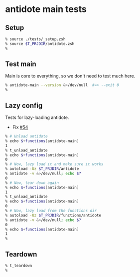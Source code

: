 # antidote main tests

## Setup

```zsh
% source ./tests/_setup.zsh
% source $T_PRJDIR/antidote.zsh
%
```

## Test main

Main is core to everything, so we don't need to test much here.

```zsh
% antidote-main --version &>/dev/null  #=> --exit 0
%
```

## Lazy config

Tests for lazy-loading antidote.

- Fix [#54](https://github.com/mattmc3/antidote/issues/54)

```zsh
% # Unload antidote
% echo $+functions[antidote-main]
1
% t_unload_antidote
% echo $+functions[antidote-main]
0
% # Now, lazy load it and make sure it works
% autoload -Uz $T_PRJDIR/antidote
% antidote -v &>/dev/null; echo $?
0
% # Now, tear down again
% echo $+functions[antidote-main]
1
% t_unload_antidote
% echo $+functions[antidote-main]
0
% # Now, lazy load from the functions dir
% autoload -Uz $T_PRJDIR/functions/antidote
% antidote -v &>/dev/null; echo $?
0
% echo $+functions[antidote-main]
1
%
```

## Teardown

```zsh
% t_teardown
%
```
